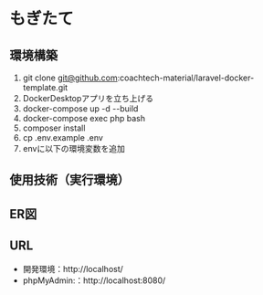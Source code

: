 # もぎたて

## 環境構築
1. git clone git@github.com:coachtech-material/laravel-docker-template.git
2. DockerDesktopアプリを立ち上げる
3. docker-compose up -d --build
4. docker-compose exec php bash
5. composer install
6. cp .env.example .env
7. envに以下の環境変数を追加

## 使用技術（実行環境）

## ER図

## URL
- 開発環境：http://localhost/
- phpMyAdmin:：http://localhost:8080/
